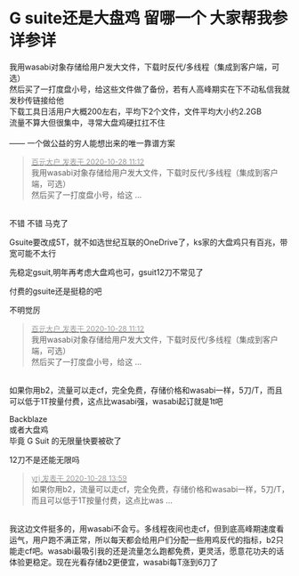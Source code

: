 # G suite还是大盘鸡 留哪一个 大家帮我参详参详


我用wasabi对象存储给用户发大文件，下载时反代/多线程（集成到客户端，可选）<br />
然后买了一打度盘小号，给这些文件做了备份，若有人高峰期实在下不动私信我就发秒传链接给他<br />
下载工具日活用户大概200左右，平均下2个文件，文件平均大小约2.2GB<br />
流量不算大但很集中，寻常大盘鸡硬扛扛不住<br />
<br />
—— 一个做公益的穷人能想出来的唯一靠谱方案

<div class="quote"><blockquote><font size="2"><a href="https://www.hostloc.com/forum.php?mod=redirect&amp;goto=findpost&amp;pid=9363082&amp;ptid=759302" target="_blank"><font color="#999999">百元大户 发表于 2020-10-28 11:12</font></a></font><br />
我用wasabi对象存储给用户发大文件，下载时反代/多线程（集成到客户端，可选）<br />
然后买了一打度盘小号，给这 ...</blockquote></div><br />
不错 不错 马克了

Gsuite要改成5T，就不如选世纪互联的OneDrive了，ks家的大盘鸡只有百兆，带宽可能不太行

先稳定gsuit,明年再考虑大盘鸡也可，gsuit12刀不常见了

付费的gsuite还是挺稳的吧

不明觉厉

<div class="quote"><blockquote><font size="2"><a href="https://www.hostloc.com/forum.php?mod=redirect&amp;goto=findpost&amp;pid=9363082&amp;ptid=759302" target="_blank"><font color="#999999">百元大户 发表于 2020-10-28 11:12</font></a></font><br />
我用wasabi对象存储给用户发大文件，下载时反代/多线程（集成到客户端，可选）<br />
然后买了一打度盘小号，给这 ...</blockquote></div><br />
如果你用b2，流量可以走cf，完全免费，存储价格和wasabi一样，5刀/T，而且可以低于1T按量付费，这点比wasabi强，wasabi起订就是1t吧

Backblaze<br />
或者大盘鸡<br />
毕竟 G Suit 的无限量快要被砍了<img id="aimg_yiYtT" onclick="zoom(this, this.src, 0, 0, 0)" class="zoom" src="https://cdn.jsdelivr.net/gh/hishis/forum-master/public/images/patch.gif" onmouseover="img_onmouseoverfunc(this)" onload="thumbImg(this)" border="0" alt="" />

12刀不是还能无限吗

<div class="quote"><blockquote><font size="2"><a href="https://www.hostloc.com/forum.php?mod=redirect&amp;goto=findpost&amp;pid=9363828&amp;ptid=759302" target="_blank"><font color="#999999">yrj 发表于 2020-10-28 13:59</font></a></font><br />
如果你用b2，流量可以走cf，完全免费，存储价格和wasabi一样，5刀/T，而且可以低于1T按量付费，这点比was ...</blockquote></div><br />
我这边文件挺多的，用wasabi不会亏。多线程夜间也走cf，但到底高峰期速度看运气，用户跑不满正常，所以每天都会给用户们分配一些用鸡反代的指标，b2只能走cf吧。wasabi最吸引我的还是流量怎么跑都免费，更灵活，愿意花功夫的话体验更稳定。现在光看存储b2更便宜，wasabi每T涨到6刀了
